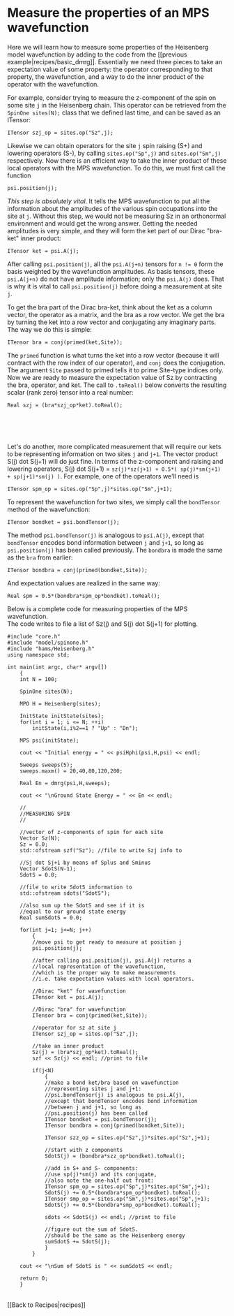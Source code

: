 # Measure the properties of an MPS wavefunction #

Here we will learn how to measure some properties of the
Heisenberg model wavefunction by adding to the code from the [[previous example|recipes/basic_dmrg]].
Essentially we need three pieces to take an expectation value of some property: the operator 
corresponding to that property, the wavefunction, and a way to do the inner
product of the operator with the wavefunction.

For example, consider trying to measure the z-component of
the spin on some site `j` in the Heisenberg chain. 
This operator can be retrieved from the `SpinOne sites(N);` class
that we defined last time, and can be saved as an ITensor:

    ITensor szj_op = sites.op("Sz",j);

Likewise we can obtain operators for the site `j` spin raising (S+) and lowering operators (S-),
by calling `sites.op("Sp",j)` and `sites.op("Sm",j)` respectively.
Now there is an efficient way to take the inner product of these local operators with the MPS
wavefunction. To do this, we must first call the function

    psi.position(j);

_This step is absolutely vital_.  It tells the MPS wavefunction to put all the information
about the amplitudes of the various spin occupations into the site at `j`.
Without this step, we would not be measuring Sz in an orthonormal environment and would
get the wrong answer.  Getting the needed amplitudes is very simple, 
and they will form the ket part of our Dirac "bra-ket" inner product:

    ITensor ket = psi.A(j);

After calling `psi.position(j)`, all the `psi.A(j+n)` tensors for `n != 0` form
the basis weighted by the wavefunction amplitudes.
As basis tensors, these `psi.A(j+n)` do not have amplitude information; only the `psi.A(j)` does. 
That is why it is vital to call `psi.position(j)` before doing a measurement at site `j`.

To get the bra part of the Dirac bra-ket, think about the ket as a column vector, the operator
as a matrix, and the bra as a row vector.  We get the bra by turning the ket into a row vector and conjugating
any imaginary parts.  The way we do this is simple:

    ITensor bra = conj(primed(ket,Site));

The `primed` function is what turns the ket into a row vector (because it will contract with the 
row index of our operator), and `conj` does the conjugation. The argument `Site` passed to primed tells it
to prime Site-type indices only.
Now we are ready to measure the expectation value of Sz by contracting the bra, operator, and ket. The 
call to `.toReal()` below converts the resulting scalar (rank zero) tensor into a real number:

    Real szj = (bra*szj_op*ket).toReal();

<br/>
<br/>
<br/>

Let's do another, more complicated measurement that will require our kets to be representing information <!--'-->
on two sites `j` and `j+1`.  The vector product S(j) dot S(j+1) will do just fine.  In terms of the 
z-component and raising and lowering operators, S(j) dot S(j+1) = `sz(j)*sz(j+1) + 0.5*( sp(j)*sm(j+1) + sp(j+1)*sm(j) )`.
For example, one of the operators we'll need is <!--'-->

    ITensor spm_op = sites.op("Sp",j)*sites.op("Sm",j+1);

To represent the wavefunction for two sites, we simply call the `bondTensor` method of the wavefunction:

    ITensor bondket = psi.bondTensor(j); 

The method `psi.bondTensor(j)` is analogous to `psi.A(j)`, except that 
`bondTensor` encodes bond information between `j` and `j+1`, so long as `psi.position(j)` has been called previously.
The `bondbra` is made the same as the `bra` from earlier:

    ITensor bondbra = conj(primed(bondket,Site));

And expectation values are realized in the same way:

    Real spm = 0.5*(bondbra*spm_op*bondket).toReal();

Below is a complete code for measuring properties of the MPS wavefunction.  
The code writes to file a list of Sz(j) and S(j) dot S(j+1) for plotting.


    #include "core.h"
    #include "model/spinone.h"
    #include "hams/Heisenberg.h"
    using namespace std;

    int main(int argc, char* argv[])
        {
        int N = 100;

        SpinOne sites(N);

        MPO H = Heisenberg(sites);

        InitState initState(sites);
        for(int i = 1; i <= N; ++i) 
            initState(i,i%2==1 ? "Up" : "Dn");

        MPS psi(initState);

        cout << "Initial energy = " << psiHphi(psi,H,psi) << endl;

        Sweeps sweeps(5);
        sweeps.maxm() = 20,40,80,120,200;

        Real En = dmrg(psi,H,sweeps);

        cout << "\nGround State Energy = " << En << endl;

        //
        //MEASURING SPIN
        //

        //vector of z-components of spin for each site
        Vector Sz(N);
        Sz = 0.0;
        std::ofstream szf("Sz"); //file to write Szj info to

        //Sj dot Sj+1 by means of Splus and Sminus
        Vector SdotS(N-1); 
        SdotS = 0.0;

        //file to write SdotS information to
        std::ofstream sdots("SdotS"); 

        //also sum up the SdotS and see if it is 
        //equal to our ground state energy
        Real sumSdotS = 0.0;

        for(int j=1; j<=N; j++) 
            {
            //move psi to get ready to measure at position j
            psi.position(j);

            //after calling psi.position(j), psi.A(j) returns a 
            //local representation of the wavefunction,
            //which is the proper way to make measurements
            //i.e. take expectation values with local operators.

            //Dirac "ket" for wavefunction
            ITensor ket = psi.A(j);

            //Dirac "bra" for wavefunction
            ITensor bra = conj(primed(ket,Site));

            //operator for sz at site j
            ITensor szj_op = sites.op("Sz",j);

            //take an inner product 
            Sz(j) = (bra*szj_op*ket).toReal();
            szf << Sz(j) << endl; //print to file

            if(j<N) 
                { 
                //make a bond ket/bra based on wavefunction 
                //representing sites j and j+1:
                //psi.bondTensor(j) is analogous to psi.A(j), 
                //except that bondTensor encodes bond information 
                //between j and j+1, so long as 
                //psi.position(j) has been called
                ITensor bondket = psi.bondTensor(j); 
                ITensor bondbra = conj(primed(bondket,Site)); 

                ITensor szz_op = sites.op("Sz",j)*sites.op("Sz",j+1); 

                //start with z components
                SdotS(j) = (bondbra*szz_op*bondket).toReal();

                //add in S+ and S- components:
                //use sp(j)*sm(j) and its conjugate, 
                //also note the one-half out front:
                ITensor spm_op = sites.op("Sp",j)*sites.op("Sm",j+1);
                SdotS(j) += 0.5*(bondbra*spm_op*bondket).toReal();
                ITensor smp_op = sites.op("Sm",j)*sites.op("Sp",j+1);
                SdotS(j) += 0.5*(bondbra*smp_op*bondket).toReal();

                sdots << SdotS(j) << endl; //print to file

                //figure out the sum of SdotS.  
                //should be the same as the Heisenberg energy
                sumSdotS += SdotS(j); 
                }
            }

        cout << "\nSum of SdotS is " << sumSdotS << endl;

        return 0;
        }



<br>
[[Back to Recipes|recipes]]
